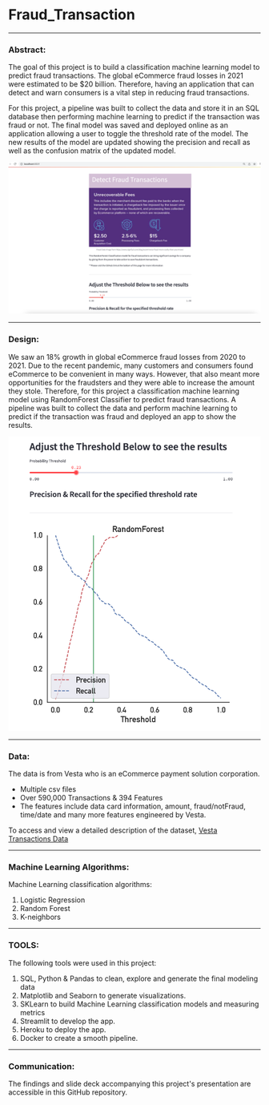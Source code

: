 # Fraud_Transaction



---

### Abstract:


The goal of this project is to build a classification machine learning model to predict fraud transactions. The global eCommerce fraud losses in 2021 were estimated to be $20 billion. Therefore, having an application that can detect and warn consumers is a vital step in reducing fraud transactions.

For this project, a pipeline was built to collect the data and store it in an SQL database then performing machine learning to predict if the transaction was fraud or not. The final model was saved and deployed online as an application allowing a user to toggle the threshold rate of the model. The new results of the model are updated showing the precision and recall as well as the confusion matrix of the updated model.



![alt text](homepage.png)


---



### Design:


We saw an 18% growth in global eCommerce fraud losses from 2020 to 2021.  Due to the recent pandemic, many customers and consumers found eCommerce to be convenient in many ways. However, that also meant more opportunities for the fraudsters and they were able to increase the amount they stole. 
Therefore, for this project a classification machine learning model using RandomForest Classifier to predict fraud transactions. A pipeline was built to collect the data and perform machine learning to predict if the transaction was fraud and deployed an app to show the results. 

![alt text](preRecall.png)


---



### Data:


The data is from Vesta who is an eCommerce payment solution corporation. 
-	Multiple csv files
-	Over 590,000 Transactions & 394 Features
-	The features include data card information, amount, fraud/notFraud, time/date and many more features engineered by Vesta. 

To access and view a detailed description of the dataset, [Vesta Transactions Data](https://www.kaggle.com/c/ieee-fraud-detection)



---


### Machine Learning Algorithms:


Machine Learning classification algorithms:
1.	Logistic Regression
2.	Random Forest
3.	K-neighbors





---



### TOOLS:

The following tools were used in this project:
1.	SQL, Python & Pandas to clean, explore and generate the final modeling data
2.	Matplotlib and Seaborn to generate visualizations.
3.	SKLearn to build Machine Learning classification models and measuring metrics
4.	Streamlit to develop the app.
5.	Heroku to deploy the app.
6.	Docker to create a smooth pipeline.


---

### Communication:


The findings and slide deck accompanying this project's presentation are accessible in this GitHub repository.



